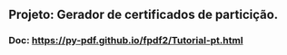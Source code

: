 ## Projeto: Gerador de certificados de particição.
### Doc: https://py-pdf.github.io/fpdf2/Tutorial-pt.html
